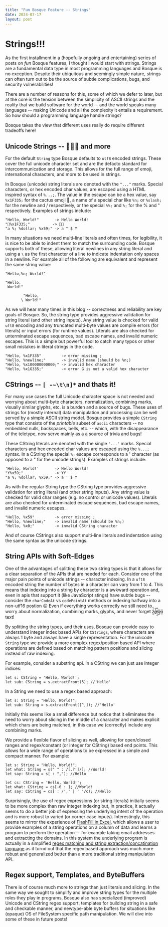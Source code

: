 ```yaml
---
title: "Fun Bosque Feature -- Strings"
date: 2024-07-17
layout: post
---
```


# Strings!!!
As the first installment in a (hopefully ongoing and entertaining) series of posts on _fun_ Bosque features, I thought I would start with strings. Strings are a fundamental data type in most programming languages and Bosque is no exception. Despite their ubiquitous and seemingly simple nature, strings can often turn out to be the source of subtle complications, bugs, and security vulnerabilities!

There are a number of reasons for this, some of which we defer to later, but at the core is the tension between the simplicity of ASCII strings and the reality that we build software for the world -- and the world speaks many languages -- making Unicode and all the complexity it entails a requirement. So how should a programming language handle strings?

Bosque takes the view that different uses really do require different tradeoffs here!

## Unicode Strings -- 🌵🚀✨ and more
For the default `String` type Bosque defaults to `utf8` encoded strings. These cover the full unicode character set and are the defacto standard for intercommunication and storage. This allows for the full range of emoji, international characters, and more to be used in strings. 

In Bosque (unicode) string literals are denoted with the `"..."` marks. Special characters, or hex encoded char values, are escaped using a HTML inspired syntax of `%...;`. The value in the escape can be a hex value, say `%x1F335;` for the cactus emoji 🌵, a name of a special char like `%n;` or `%slash;` for the newline and / respectively, or the special `%%;` and `%;` for the % and " respectively. Examples of strings include:
```
"Hello, World!"       -> Hello World!
"🌵%x1F335;"          -> 🌵🌵
"a %; %dollar; %x59;" -> a " $ Y
```

In many situations we need multi-line literals and often times, for legibility, it is nice to be able to indent them to match the surrounding code. Bosque supports both of these, allowing literal newlines in any string literal and using a `\` as the first character of a line to indicate indentation only spaces in a newline. For example all of the following are equivalent and represent the same string value:
```
"Hello,%n; World!"

"Hello,
 World!"

        "Hello, 
       \ World!"
```

As we will hear many times in this blog -- correctness and reliability are key goals of Bosque. So, the string type provides aggressive validation for string literal (and other string inputs). Any string value is checked for valid `uft8` encoding and any truncated multi-byte values are compile errors (for literals) or input errors (for runtime values). Literals are also checked for unterminated escape sequences, bad escape names, and invalid numeric escapes. This is a simple but powerful tool to catch many typos or other small mistakes in literal strings in the code.
```
"Hello, %x1F335"         -> error missing ;
"Hello, %newline;"       -> invalid name (should be %n;)
"Hello, %x100000000000;" -> invalid hex character
"Hello, %x1G335;"        -> error G is not a valid hex character
```

## CStrings -- `[ -~\t\n]*` and thats it!
For many use cases the full Unicode character space is not needed and worrying about multi-byte characters, normalization, combining marks, visually similar glyphs, etc. is a burden and a source of bugs. These uses of strings for (mostly internal) data manipulation and processing can be well served by a simple ASCII string model. Bosque provides a simple `CString` type that consists of the _printable_ subset of `ascii` characters -- no embedded nulls, backspaces, bells, etc. -- which, with the disappearance of the teletype, now serve mainly as a a source of trivia and bugs!

These CString literals are denoted with the single `'...'` marks. Special characters and hex encoded char values are escaped using the `%...;` syntax. In a CString the special `%;` escape corresponds to a ' character (as opposed to a " for the unicode strings). Examples of strings include:
```
'Hello, World!'       -> Hello World!
"Y%x59;"              -> YY
"a %; %dollar; %x59;" -> a ' $ Y
```

As with the regular String type the CString type provides aggressive validation for string literal (and other string inputs). Any string value is checked for valid char ranges (e.g. no control or unicode values). Literals are also checked for unterminated escape sequences, bad escape names, and invalid numeric escapes.
```
"Hello, %x59"         -> error missing ;
"Hello, %newline;"    -> invalid name (should be %n;)
"Hello, %x0;"         -> invalid CString character
```

And of course CStrings also support multi-line literals and indentation using the same syntax as the unicode strings. 

## String APIs with Soft-Edges
One of the advantages of splitting these two string types is that it allows for a clear separation of the APIs that are needed for each. Consider one of the major pain points of unicode strings -- character indexing. In a `uft8` encoded string the number of bytes in a character can vary from 1 to 4. This means that indexing into a string by character is a awkward operation and, even in apis that support it (like JavaScript stings) have subtle bugs -- consider the `charCodeAt` vs `codePointAt` methods or indexing halfway into a non-utf16 postion ☹️ Even if everything works correctly we still need to worry about normalization, combining marks, glyphs, and never forget z̵̨̞̑̍͋a̸̪̒̐l̷͎̩̫̿g̷̗̾o̴͖͆ text!

By splitting the string types, and their uses, Bosque can provide easy to understand integer index based APIs for `CStrings`, where characters are always 1 byte and always have a single representation. For the unicode `String` type we provide a more complex regex/position based API where operations are defined based on matching pattern positions and slicing instead of raw indexing.

For example, consider a substring api. In a CString we can just use integer indices:
```
let s: CString = 'Hello, World!';
let sub: CString = s.extractFront(5); //'Hello'
```

In a String we need to use a regex based approach:
```
let s: String = "Hello, World!";
let sub: String = s.extractFront([^,]); //'Hello'
```

Initially this seems like a small difference but notice that it eliminates the need to worry about slicing in the middle of a character and makes explicit which chars are being matched, in this case we (correctly) include any combining marks. 

We provide a flexible flavor of slicing as well, allowing for open/closed ranges and regex/constant (or integer for CString) based end points. This allows for a wide range of operations to be expressed in a simple and compact manner. For example:
```
let s: String = "Hello, World!";
let what: String = s(" " : /[.?!]/]; //World!
let say: String = s[ : ","); //Hello

let cs: CString = 'Hello, World!';
let what: CString = cs[-6 : ]; //World!
let say: CString = cs[ : /',' | ' '/c); //Hello
```

Surprisingly, the use of regex expressions (or string literals) initially seems to be more complex than raw integer indexing but, in practice, it actually seems to do a better job of expressing the underlying intent of the operation and is more robust to varied (or corner case inputs). Interestingly, this seems to mirror the experience of [FlashFill in Excel](https://support.microsoft.com/en-us/office/using-flash-fill-in-excel-3f9bcf1e-db93-4890-94a0-1578341f73f7), which allows a user to provide examples of a string operations on a column of data and learns a program to perform the operation -- for example taking email addresses and extracting the domains. In this system the underlying program is actually in a simplified [regex matching and string extraction/concatination language](https://www.microsoft.com/en-us/research/wp-content/uploads/2016/12/popl11-synthesis.pdf) as it turnd out that the regex based approach was much more robust and generalized better than a more traditional string manipulation API.


## Regex support, Templates, and ByteBuffers
There is of course much more to strings than just literals and slicing. In the same way we sought to simplify and improve string types for the multiple roles they play in programs, Bosque also has specialized (improved) Unicode and CString regex support, templates for building string in a safe and checkable manner, and newtype-able byte buffers for situations like (opaque) OS of FileSystem specific path manipulation. We will dive into some of these in future posts!